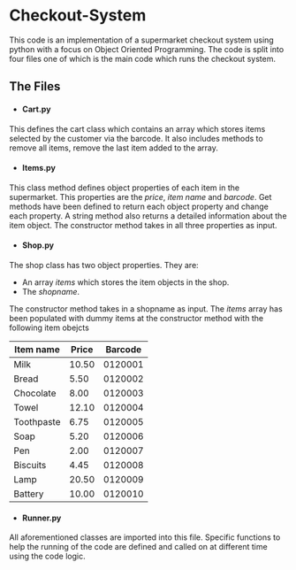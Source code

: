 # Checkout-System
This code is an implementation of a supermarket checkout system using python with a focus on Object Oriented Programming. The code is split into four files one of which is the main code which runs the checkout system.

## The Files
- #### Cart.py
This defines the cart class which contains an array which stores items selected by the customer via the barcode.
It also includes methods to remove all items, remove the last item added to the array.
- #### Items.py
This class method defines object properties of each item in the supermarket. This properties are the _price_, _item name_ and _barcode_. Get methods have been defined to return each object property and change each property.
A string method also returns a detailed information about the item object.
The constructor method takes in all three properties as input.
- #### Shop.py
The shop class has two object properties. They are:
- An array _items_ which stores the item objects in the shop.
- The _shopname_. 

The constructor method takes in a shopname as input.
The _items_ array has been populated with dummy items at the constructor method with the following item obejcts

|   Item name    |    Price  | Barcode  |
| -------------- | ----------| -------- |
|       Milk     |   10.50   |  0120001 |
|     Bread      |   5.50    | 0120002  |
|    Chocolate   |   8.00    |  0120003 |
|      Towel     |   12.10   |  0120004 |
|   Toothpaste   |   6.75    |  0120005 |
|      Soap      |   5.20    | 0120006  |
|       Pen      |   2.00    |  0120007 |
|     Biscuits   |   4.45    |  0120008 |
|       Lamp     |   20.50   |  0120009 |
|     Battery    |   10.00   |  0120010 |

- #### Runner.py
All aforementioned classes are imported into this file.
Specific functions to help the running of the code are defined and called on at different time using the code logic.

